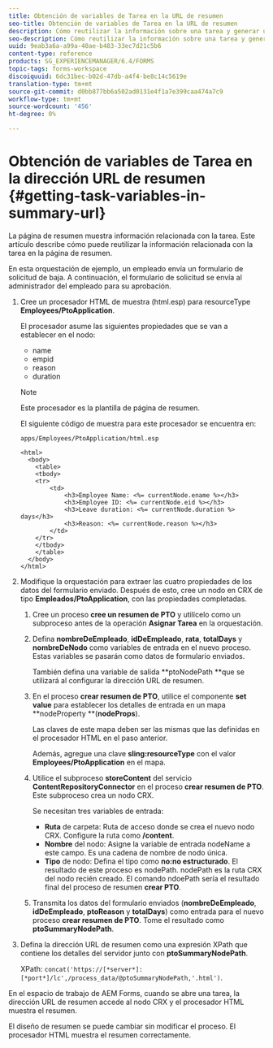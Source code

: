 ```yaml
---
title: Obtención de variables de Tarea en la URL de resumen
seo-title: Obtención de variables de Tarea en la URL de resumen
description: Cómo reutilizar la información sobre una tarea y generar una URL de resumen para resumir o describir una tarea.
seo-description: Cómo reutilizar la información sobre una tarea y generar una URL de resumen para resumir o describir una tarea.
uuid: 9eab3a6a-a99a-40ae-b483-33ec7d21c5b6
content-type: reference
products: SG_EXPERIENCEMANAGER/6.4/FORMS
topic-tags: forms-workspace
discoiquuid: 6dc31bec-b02d-47db-a4f4-be8c14c5619e
translation-type: tm+mt
source-git-commit: d0bb877bb6a502ad0131e4f1a7e399caa474a7c9
workflow-type: tm+mt
source-wordcount: '456'
ht-degree: 0%

---
```



# Obtención de variables de Tarea en la dirección URL de resumen {#getting-task-variables-in-summary-url}

La página de resumen muestra información relacionada con la tarea. Este artículo describe cómo puede reutilizar la información relacionada con la tarea en la página de resumen.

En esta orquestación de ejemplo, un empleado envía un formulario de solicitud de baja. A continuación, el formulario de solicitud se envía al administrador del empleado para su aprobación.

1. Cree un procesador HTML de muestra (html.esp) para resourceType **Employees/PtoApplication**.

   El procesador asume las siguientes propiedades que se van a establecer en el nodo:

   * name
   * empid
   * reason
   * duration

   >[!NOTE]
   >
   >Este procesador es la plantilla de página de resumen.

   El siguiente código de muestra para este procesador se encuentra en:

   `apps/Employees/PtoApplication/html.esp`

   ```
   <html>
     <body>
       <table>
       <tbody>
       <tr>
           <td>
               <h3>Employee Name: <%= currentNode.ename %></h3>
               <h3>Employee ID: <%= currentNode.eid %></h3>
               <h3>Leave duration: <%= currentNode.duration %> days</h3>
               <h3>Reason: <%= currentNode.reason %></h3>
           </td>
       </tr>
       </tbody>
       </table>
     </body>
   </html>
   ```

1. Modifique la orquestación para extraer las cuatro propiedades de los datos del formulario enviado. Después de esto, cree un nodo en CRX de tipo **Empleados/PtoApplication**, con las propiedades completadas.

   1. Cree un proceso **cree un resumen de PTO** y utilícelo como un subproceso antes de la operación **Asignar Tarea** en la orquestación.
   1. Defina **nombreDeEmpleado**, **idDeEmpleado**, **rata**, **totalDays** y **nombreDeNodo** como variables de entrada en el nuevo proceso. Estas variables se pasarán como datos de formulario enviados.

      También defina una variable de salida **ptoNodePath **que se utilizará al configurar la dirección URL de resumen.

   1. En el proceso **crear resumen de PTO**, utilice el componente **set value** para establecer los detalles de entrada en un mapa **nodeProperty **(**nodeProps**).

      Las claves de este mapa deben ser las mismas que las definidas en el procesador HTML en el paso anterior.

      Además, agregue una clave **sling:resourceType** con el valor **Employees/PtoApplication** en el mapa.

   1. Utilice el subproceso **storeContent** del servicio **ContentRepositoryConnector** en el proceso **crear resumen de PTO**. Este subproceso crea un nodo CRX.

      Se necesitan tres variables de entrada:

      * **Ruta** de carpeta: Ruta de acceso donde se crea el nuevo nodo CRX. Configure la ruta como **/content**.
      * **Nombre** del nodo: Asigne la variable de entrada nodeName a este campo. Es una cadena de nombre de nodo única.
      * **Tipo** de nodo: Defina el tipo como  **no:no estructurado**. El resultado de este proceso es nodePath. nodePath es la ruta CRX del nodo recién creado. El comando ndoePath sería el resultado final del proceso de resumen **crear PTO**.
   1. Transmita los datos del formulario enviados (**nombreDeEmpleado**, **idDeEmpleado**, **ptoReason** y **totalDays**) como entrada para el nuevo proceso **crear resumen de PTO**. Tome el resultado como **ptoSummaryNodePath**.


1. Defina la dirección URL de resumen como una expresión XPath que contiene los detalles del servidor junto con **ptoSummaryNodePath**.

   XPath: `concat('https://[*server*]:[*port*]/lc',/process_data/@ptoSummaryNodePath,'.html')`.

En el espacio de trabajo de AEM Forms, cuando se abre una tarea, la dirección URL de resumen accede al nodo CRX y el procesador HTML muestra el resumen.

El diseño de resumen se puede cambiar sin modificar el proceso. El procesador HTML muestra el resumen correctamente.

